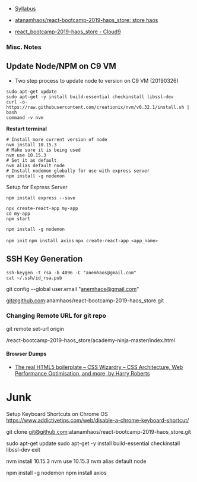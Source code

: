 * [Syllabus](https://onedrive.live.com/view.aspx?resid=239C684D9B08E8F0!868&ithint=file%2cdocx&app=Word&authkey=!AP_hGlehGsmG5G8)

* [atanamhaos/react-bootcamp-2019-haos_store: store haos](https://github.com/atanamhaos/react-bootcamp-2019-haos_store)
* [react_bootcamp-2019-haos_store - Cloud9](https://ide.c9.io/benjaminhaos/react_bootcamp-2019-haos_store-r2)


### Misc. Notes

## Update Node/NPM on C9 VM

* Two step process to update node to version on C9 VM (20190326)

```
sudo apt-get update
sudo apt-get -y install build-essential checkinstall libssl-dev
curl -o- https://raw.githubusercontent.com/creationix/nvm/v0.32.1/install.sh | bash
command -v nvm
```
**Restart terminal**

```
# Install more current version of node
nvm install 10.15.3
# Make sure it is being used
nvm use 10.15.3
# Set it as default
nvm alias default node
# Install nodemon globally for use with express server
npm install -g nodemon
```
Setup for Express Server

```
npm install express --save
```

```
npx create-react-app my-app
cd my-app
npm start
```


```
npm install -g nodemon
```


`npm init`
`npm install axios`
`npx create-react-app <app_name>`


## SSH Key Generation

```
ssh-keygen -t rsa -b 4096 -C "anemhaos@gmail.com"
cat ~/.ssh/id_rsa.pub
```
git config --global user.email "anemhaos@gmail.com"

git@github.com:anamhaos/react-bootcamp-2019-haos_store.git

### Changing Remote URL for git repo

git remote set-url origin <url>

/react-bootcamp-2019-haos_store/academy-ninja-master/index.html

#### Browser Dumps

* [The real HTML5 boilerplate – CSS Wizardry – CSS Architecture, Web Performance Optimisation, and more, by Harry Roberts](https://csswizardry.com/2011/01/the-real-html5-boilerplate/)

# Junk

Setup Keyboard Shortcuts on Chrome OS 
https://www.addictivetips.com/web/disable-a-chrome-keyboard-shortcut/

git clone git@github.com:atanamhaos/react-bootcamp-2019-haos_store.git

sudo apt-get update
sudo apt-get -y install build-essential checkinstall libssl-dev
exit

nvm install 10.15.3
nvm use 10.15.3
nvm alias default node

npm install -g nodemon
npm install axios


